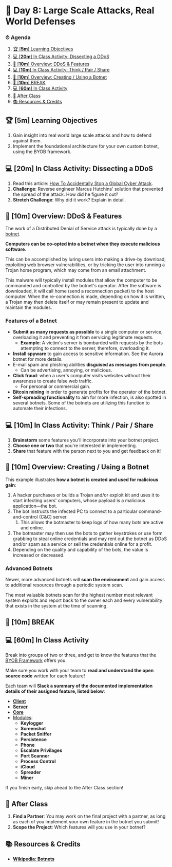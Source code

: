 # 📜 Day 8: Large Scale Attacks, Real World Defenses

### ⏱ Agenda

1. [🏆 [**5m**] Learning Objectives](#%f0%9f%8f%86-5m-learning-objectives)
2. [💻 [**20m**] In Class Activity: Dissecting a DDoS](#%f0%9f%92%bb-20m-in-class-activity-dissecting-a-ddos)
3. [📖 [**10m**] Overview: DDoS & Features](#%f0%9f%93%96-10m-overview-ddos--features)
4. [💻 [**10m**] In Class Activity: Think / Pair / Share](#%f0%9f%92%bb-10m-in-class-activity-think--pair--share)
5. [📖 [**10m**] Overview: Creating / Using a Botnet](#%f0%9f%93%96-10m-overview-creating--using-a-botnet)
6. [🌴 [**10m**] BREAK](#%f0%9f%8c%b4-10m-break)
7. [💻 [**60m**] In Class Activity](#%f0%9f%92%bb-60m-in-class-activity)
8. [🌃 After Class](#%f0%9f%8c%83-after-class)
9. [📚 Resources & Credits](#%f0%9f%93%9a-resources--credits)

## 🏆 [**5m**] Learning Objectives

1. Gain insight into real world large scale attacks and how to defend against them.
2. Implement the foundational architecture for your own custom botnet, using the BYOB framework.

## 💻 [**20m**] In Class Activity: Dissecting a DDoS

1. Read this article: [How To Accidentally Stop a Global Cyber Attack](https://www.malwaretech.com/2017/05/how-to-accidentally-stop-a-global-cyber-attacks.html).
2. **Challenge**: Reverse engineer Marcus Hutchins' solution that prevented the spread of the attack. How did he figure it out?
3. **Stretch Challenge**: Why did it work? Explain in detail.

## 📖 [**10m**] Overview: DDoS & Features

The work of a Distributed Denial of Service attack is typically done by a [botnet](https://en.wikipedia.org/wiki/Botnet).

**Computers can be co-opted into a botnet when they execute malicious software**.

This can be accomplished by luring users into making a drive-by download, exploiting web browser vulnerabilities, or by tricking the user into running a Trojan horse program, which may come from an email attachment.

This malware will typically install modules that allow the computer to be commanded and controlled by the botnet's operator. After the software is downloaded, it will call home (send a reconnection packet) to the host computer. When the re-connection is made, depending on how it is written, a Trojan may then delete itself or may remain present to update and maintain the modules.

### Features of a Botnet

- **Submit as many requests as possible** to a single computer or service, overloading it and preventing it from servicing legitimate requests.
  - **Example**: A victim's server is bombarded with requests by the bots attempting to connect to the server, therefore, overloading it.
- **Install spyware** to gain access to sensitive information. See the Aurora botnet for more details.
- E-mail spam and phishing abilities **disguised as messages from people**.
  - Can be advertising, annoying, or malicious.
- **Click fraud**: when a user's computer visits websites without their awareness to create false web traffic.
  - For personal or commercial gain.
- **Bitcoin mining** in order to generate profits for the operator of the botnet.
- **Self-spreading functionality** to aim for more infection, is also spotted in several botnets. Some of the botnets are utilizing this function to automate their infections.

## 💻 [**10m**] In Class Activity: Think / Pair / Share

1. **Brainstorm** some features you'll incorporate into your botnet project.
2. **Choose one or two** that you're interested in implementing.
3. **Share** that feature with the person next to you and get feedback on it!

## 📖 [**10m**] Overview: Creating / Using a Botnet

This example illustrates **how a botnet is created and used for malicious gain**:

1. A hacker purchases or builds a Trojan and/or exploit kit and uses it to start infecting users' computers, whose payload is a malicious application—the bot.
2. The bot instructs the infected PC to connect to a particular command-and-control (C&C) server.
   1. This allows the botmaster to keep logs of how many bots are active and online.
3. The botmaster may then use the bots to gather keystrokes or use form grabbing to steal online credentials and may rent out the botnet as DDoS and/or spam as a service or sell the credentials online for a profit.
4. Depending on the quality and capability of the bots, the value is increased or decreased.

### Advanced Botnets

Newer, more advanced botnets will **scan the environment** and gain access to additional resources through a periodic system scan.

The most valuable botnets scan for the highest number most relevant system exploits and report back to the owner each and every vulnerability that exists in the system at the time of scanning.

## 🌴 [**10m**] BREAK

## 💻 [**60m**] In Class Activity

Break into groups of two or three, and get to know the features that the [BYOB Framework](https://github.com/malwaredllc/byob) offers you.

Make sure you work with your team to **read and understand the open source code** written for each feature!

Each team will **Slack a summary of the documented implementation details of their assigned feature, listed below**:

- **[Client](https://github.com/malwaredllc/byob#client)**
- **[Server](https://github.com/malwaredllc/byob#server)**
- **[Core](https://github.com/malwaredllc/byob#core)**
- [Modules](https://github.com/malwaredllc/byob#modules):
  - **Keylogger**
  - **Screenshot**
  - **Packet Sniffer**
  - **Persistence**
  - **Phone**
  - **Escalate Privilages**
  - **Port Scanner**
  - **Process Control**
  - **iCloud**
  - **Spreader**
  - **Miner**

If you finish early, skip ahead to the After Class section!

## 🌃 After Class

1. **Find a Partner**: You may work on the final project with a partner, as long as each of you implement your own feature in the botnet you submit!
2. **Scope the Project**: Which features will you use in your botnet?

## 📚 Resources & Credits

- [**Wikipedia: Botnets**](https://en.wikipedia.org/wiki/Botnet)
